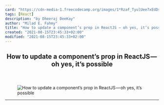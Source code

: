 ```yaml
---
card: "https://cdn-media-1.freecodecamp.org/images/1*Rzaf_TyulUee7xEdDs3bRw.png"
tags: [React]
description: "by Dheeraj DeeKay"
author: "Milad E. Fahmy"
title: "How to update a component’s prop in ReactJS — oh yes, it’s possible"
created: "2021-08-15T23:45:33+02:00"
modified: "2021-08-15T23:45:33+02:00"
---
```

<div class="site-wrapper">
<main id="site-main" class="site-main outer">
<div class="inner">
<article class="post-full post tag-react tag-programming tag-javascript tag-coding tag-tech ">
<header class="post-full-header">
<h1 class="post-full-title">How to update a component’s prop in ReactJS — oh yes, it’s possible</h1>
</header>
<figure class="post-full-image">
<picture>
<source media="(max-width: 700px)" sizes="1px" srcset="data:image/gif;base64,R0lGODlhAQABAIAAAAAAAP///yH5BAEAAAAALAAAAAABAAEAAAIBRAA7 1w">
<source media="(min-width: 701px)" sizes="(max-width: 800px) 400px,
(max-width: 1170px) 700px,
1400px" srcset="https://cdn-media-1.freecodecamp.org/images/1*Rzaf_TyulUee7xEdDs3bRw.png 300w,
https://cdn-media-1.freecodecamp.org/images/1*Rzaf_TyulUee7xEdDs3bRw.png 600w,
https://cdn-media-1.freecodecamp.org/images/1*Rzaf_TyulUee7xEdDs3bRw.png 1000w,
https://cdn-media-1.freecodecamp.org/images/1*Rzaf_TyulUee7xEdDs3bRw.png 2000w">
<img onerror="this.style.display='none'" src="https://cdn-media-1.freecodecamp.org/images/1*Rzaf_TyulUee7xEdDs3bRw.png" alt="How to update a component’s prop in ReactJS — oh yes, it’s possible">
</picture>
</figure>
<section class="post-full-content">
<div class="post-content medium-migrated-article">
</div>
<hr>
</section>
</article>
</div>
</main>
</div>
<!-- Google Tag Manager (noscript) -->
<!-- End Google Tag Manager (noscript) -->
